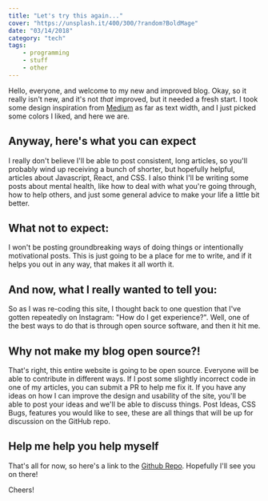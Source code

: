 ```yaml
---
title: "Let's try this again..."
cover: "https://unsplash.it/400/300/?random?BoldMage"
date: "03/14/2018"
category: "tech"
tags:
    - programming
    - stuff
    - other
---
```


Hello, everyone, and welcome to my new and improved blog.  Okay, so it really isn't new, and it's not _that_ improved, but it needed a fresh start.  I took some design inspiration from <a href="https://medium.com" target="_blank" rel="noopener">Medium</a> as far as text width, and I just picked some colors I liked, and here we are.

## Anyway, here's what you can expect
I really don't believe I'll be able to post consistent, long articles, so you'll probably wind up receiving a bunch of shorter, but hopefully helpful, articles about Javascript, React, and CSS.  I also think I'll be writing some posts about mental health, like how to deal with what you're going through, how to help others, and just some general advice to make your life a little bit better.

## What not to expect:
I won't be posting groundbreaking ways of doing things or intentionally motivational posts.  This is just going to be a place for me to write, and if it helps you out in any way, that makes it all worth it.

## And now, what I really wanted to tell you:
So as I was re-coding this site, I thought back to one question that I've gotten repeatedly on Instagram: "How do I get experience?". Well, one of the best ways to do that is through open source software, and then it hit me.

## Why not make my blog open source?!
That's right, this entire website is going to be open source.  Everyone will be able to contribute in different ways.  If I post some slightly incorrect code in one of my articles, you can submit a PR to help me fix it.  If you have any ideas on how I can improve the design and usability of the site, you'll be able to post your ideas and we'll be able to discuss things.  Post Ideas, CSS Bugs, features you would like to see, these are all things that will be up for discussion on the GitHub repo.

## Help me help you help myself
That's all for now, so here's a link to the <a href="https://github.com/tallestthomas/tomrasmussen" target="_blank" rel="noopener">Github Repo</a>. Hopefully I'll see you on there!

Cheers!
